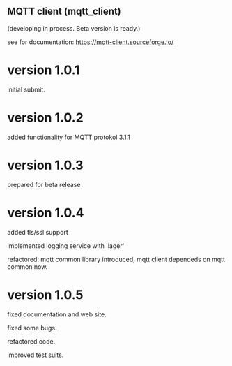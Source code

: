 ## MQTT client (mqtt_client) 
(developing in process. Beta version is ready.)

see for documentation: https://mqtt-client.sourceforge.io/

# version 1.0.1
   initial submit.

# version 1.0.2
   added functionality for MQTT protokol 3.1.1

# version 1.0.3
   prepared for beta release

# version 1.0.4
   added tls/ssl support
   
   implemented logging service with 'lager'
   
   refactored: mqtt common library introduced, mqtt client dependeds on mqtt common now. 

# version 1.0.5
   fixed documentation and web site.
   
   fixed some bugs.
   
   refactored code.
   
   improved test suits. 
